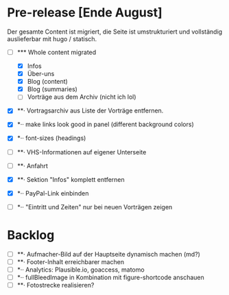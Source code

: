 
# Pre-release [Ende August]

Der gesamte Content ist migriert, die Seite ist umstrukturiert und vollständig auslieferbar mit hugo / statisch.

- [ ] *** Whole content migrated
    - [x] Infos
    - [x] Über-uns
    - [x] Blog (content)
    - [x] Blog (summaries)
    - [ ] Vorträge aus dem Archiv (nicht ich lol)
- [x] **·  Vortragsarchiv aus Liste der Vorträge entfernen.
- [x] *·· make links look good in panel (different background colors)
- [x] *·· font-sizes (headings)
- [ ] **· VHS-Informationen auf eigener Unterseite
- [ ] **· Anfahrt
- [x] **· Sektion "Infos" komplett entfernen
- [x] *·· PayPal-Link einbinden
- [ ] *·· "Eintritt und Zeiten" nur bei neuen Vorträgen zeigen


# Backlog

- [ ] **· Aufmacher-Bild auf der Hauptseite dynamisch machen (md?)
- [ ] **· Footer-Inhalt erreichbarer machen
- [ ] *·· Analytics: Plausible.io, goaccess, matomo
- [ ] *·· fullBleedImage in Kombination mit figure-shortcode anschauen
- [ ] **· Fotostrecke realisieren?